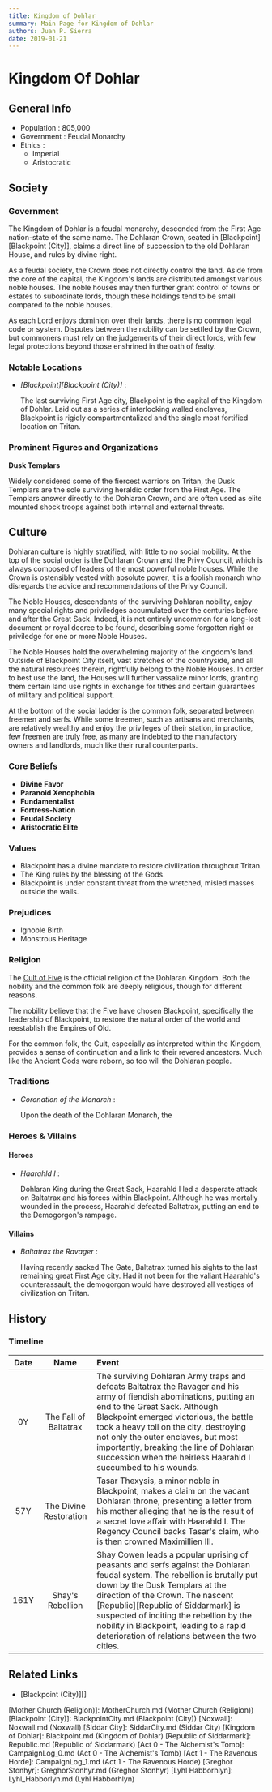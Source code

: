 ```yaml
---
title: Kingdom of Dohlar
summary: Main Page for Kingdom of Dohlar
authors: Juan P. Sierra
date: 2019-01-21
---
```


# Kingdom Of Dohlar

## General Info

- Population : 805,000
- Government : Feudal Monarchy
- Ethics :
    - Imperial
    - Aristocratic

## Society

### Government

The Kingdom of Dohlar is a feudal monarchy, descended from the First Age nation-state of the same name. The Dohlaran Crown, seated in [Blackpoint][Blackpoint (City)], claims a direct line of succession to the old Dohlaran House, and rules by divine right.

As a feudal society, the Crown does not directly control the land. Aside from the core of the capital, the Kingdom's lands are distributed amongst various noble houses. The noble houses may then further grant control of towns or estates to subordinate lords, though these holdings tend to be small compared to the noble houses.

As each Lord enjoys dominion over their lands, there is no common legal code or system. Disputes between the nobility can be settled by the Crown, but commoners must rely on the judgements of their direct lords, with few legal protections beyond those enshrined in the oath of fealty.

### Notable Locations

- *[Blackpoint][Blackpoint (City)]* :

    The last surviving First Age city, Blackpoint is the capital of the Kingdom of Dohlar. Laid out as a series of interlocking walled enclaves, Blackpoint is rigidly compartmentalized and the single most fortified location on Tritan.
    


### Prominent Figures and Organizations

**Dusk Templars**

Widely considered some of the fiercest warriors on Tritan, the Dusk Templars are the sole surviving heraldic order from the First Age. The Templars answer directly to the Dohlaran Crown, and are often used as elite mounted shock troops against both internal and external threats.



## Culture

Dohlaran culture is highly stratified, with little to no social mobility. At the top of the social order is the Dohlaran Crown and the Privy Council, which is always composed of leaders of the most powerful noble houses. While the Crown is ostensibly vested with absolute power, it is a foolish monarch who disregards the advice and recommendations of the Privy Council.

The Noble Houses, descendants of the surviving Dohlaran nobility, enjoy many special rights and priviledges accumulated over the centuries before and after the Great Sack. Indeed, it is not entirely uncommon for a long-lost document or royal decree to be found, describing some forgotten right or priviledge for one or more Noble Houses.

The Noble Houses hold the overwhelming majority of the kingdom's land. Outside of Blackpoint City itself, vast stretches of the countryside, and all the natural resources therein, rightfully belong to the Noble Houses. In order to best use the land, the Houses will further vassalize minor lords, granting them certain land use rights in exchange for tithes and certain guarantees of military and political support.

At the bottom of the social ladder is the common folk, separated between freemen and serfs. While some freemen, such as artisans and merchants, are relatively wealthy and enjoy the privileges of their station, in practice, few freemen are truly free, as many are indebted to the manufactory owners and landlords, much like their rural counterparts. 

### Core Beliefs

- **Divine Favor**
- **Paranoid Xenophobia**
- **Fundamentalist**
- **Fortress-Nation**
- **Feudal Society**
- **Aristocratic Elite**
### Values

- Blackpoint has a divine mandate to restore civilization throughout Tritan.
- The King rules by the blessing of the Gods.
- Blackpoint is under constant threat from the wretched, misled masses outside the walls.
### Prejudices

- Ignoble Birth
- Monstrous Heritage
### Religion

The [Cult of Five][] is the official religion of the Dohlaran Kingdom. Both the nobility and the common folk are deeply religious, though for different reasons.

The nobility believe that the Five have chosen Blackpoint, specifically the leadership of Blackpoint, to restore the natural order of the world and reestablish the Empires of Old.

For the common folk, the Cult, especially as interpreted within the Kingdom, provides a sense of continuation and a link to their revered ancestors. Much like the Ancient Gods were reborn, so too will the Dohlaran people.

### Traditions

- *Coronation of the Monarch* :

    Upon the death of the Dohlaran Monarch, the 
    


### Heroes & Villains

#### Heroes

- *Haarahld I* :

    Dohlaran King during the Great Sack, Haarahld I led a desperate attack on Baltatrax and his forces within Blackpoint. Although he was mortally wounded in the process, Haarahld defeated Baltatrax, putting an end to the Demogorgon's rampage.
    


#### Villains

- *Baltatrax the Ravager* :

    Having recently sacked The Gate, Baltatrax turned his sights to the last remaining great First Age city. Had it not been for the valiant Haarahld's counterassault, the demogorgon would have destroyed all vestiges of civilization on Tritan.
    


## History

### Timeline

Date | Name | Event
:---:|:----:|:----
0Y | The Fall of Baltatrax | The surviving Dohlaran Army traps and defeats Baltatrax the Ravager and his army of fiendish abominations, putting an end to the Great Sack. Although Blackpoint emerged victorious, the battle took a heavy toll on the city, destroying not only the outer enclaves, but most importantly, breaking the line of Dohlaran succession when the heirless Haarahld I succumbed to his wounds.
57Y | The Divine Restoration | Tasar Thexysis, a minor noble in Blackpoint, makes a claim on the vacant Dohlaran throne, presenting a letter from his mother alleging that he is the result of a secret love affair with Haarahld I. The Regency Council backs Tasar's claim, who is then crowned Maximillien III.
161Y | Shay's Rebellion | Shay Cowen leads a popular uprising of peasants and serfs against the Dohlaran feudal system. The rebellion is brutally put down by the Dusk Templars at the direction of the Crown. The nascent [Republic][Republic of Siddarmark] is suspected of inciting the rebellion by the nobility in Blackpoint, leading to a rapid deterioration of relations between the two cities.


## Related Links

- [Blackpoint (City)][]

[Nonewallow]: Nonewallow.md (Nonewallow)
[Religion in Tritan]: Religion.md (Religion in Tritan)
[Alchemist's Journal]: AlchemistJournal.md (Alchemist's Journal)
[Book of Prophesy]: Prophesy.md (Book of Prophesy)
[Gnolls]: Gnolls.md (Gnolls)
[Stonhyr's Speech at Noxwall]: StonhyrNoxwallSpeech.md (Stonhyr's Speech at Noxwall)
[Timeline]: Timeline.md (Timeline)
[Tritanian Calendar]: Calendar.md (Tritanian Calendar)
[Cult of Five]: CultOfFive.md (Cult of Five)
[Gahrdynyr Trade House]: GahrdynyrTradeHouse.md (Gahrdynyr Trade House)
[Mother Church (Religion)]: MotherChurch.md (Mother Church (Religion))
[Blackpoint (City)]: BlackpointCity.md (Blackpoint (City))
[Noxwall]: Noxwall.md (Noxwall)
[Siddar City]: SiddarCity.md (Siddar City)
[Kingdom of Dohlar]: Blackpoint.md (Kingdom of Dohlar)
[Republic of Siddarmark]: Republic.md (Republic of Siddarmark)
[Act 0 - The Alchemist's Tomb]: CampaignLog_0.md (Act 0 - The Alchemist's Tomb)
[Act 1 - The Ravenous Horde]: CampaignLog_1.md (Act 1 - The Ravenous Horde)
[Greghor Stonhyr]: GreghorStonhyr.md (Greghor Stonhyr)
[Lyhl Habborhlyn]: Lyhl_Habborlyn.md (Lyhl Habborhlyn)